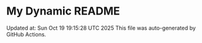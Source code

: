 # My Dynamic README
Updated at: Sun Oct 19 19:15:28 UTC 2025
This file was auto-generated by GitHub Actions.
